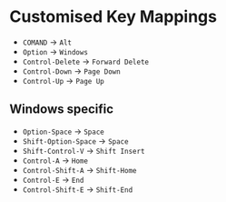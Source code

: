 


Customised Key Mappings
=======================

* `COMAND` -> `Alt`
* `Option` -> `Windows`
* `Control-Delete` -> `Forward Delete`
* `Control-Down` -> `Page Down`
* `Control-Up` -> `Page Up`

Windows specific
----------------

* `Option-Space` -> `Space`
* `Shift-Option-Space` -> `Space`
* `Shift-Control-V` -> `Shift Insert`
* `Control-A` -> `Home`
* `Control-Shift-A` -> `Shift-Home`
* `Control-E` -> `End`
* `Control-Shift-E` -> `Shift-End`



